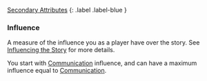 [Secondary Attributes](Game/Core/Attributes#Secondary%20Attributes)
{: .label .label-blue }

### Influence
A measure of the influence you as a player have over the story. See [Influencing the Story](Telling-The-Story#Influencing%20the%20Story) for more details.

You start with [Communication](Communication) influence, and can have a maximum influence equal to [Communication](Communication).